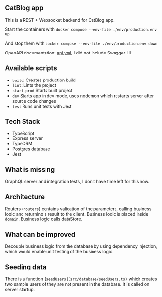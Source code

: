 ## CatBlog app

This is a REST + Websocket backend for CatBlog app.

Start the containers with
`docker compose --env-file ./env/production.env up`

And stop them with
`docker compose --env-file ./env/production.env down`

OpenAPI documentation: [api.yml](api.yml), I did not include Swagger UI.

## Available scripts

- `build`: Creates production build
- `lint`: Lints the project
- `start-prod` Starts built project
- `dev` Starts app in dev mode, uses nodemon which restarts server after source code changes
- `test` Runs unit tests with Jest

## Tech Stack

- TypeScript
- Express server
- TypeORM
- Postgres database
- Jest

## What is missing

GraphQL server and integration tests, I don't have time left for this now.

## Architecture

Routers (`routers`) contains validation of the parameters, calling business logic and returning a result to the client. Business logic is placed inside `domain`.
Business logic calls dataStore.

## What can be improved

Decouple business logic from the database by using dependency injection, which would enable unit testing of the business logic.

## Seeding data

There is a function `[seedUsers](src/database/seedUsers.ts)` which creates two sample users of they are not present in the database. It is called on server startup.
